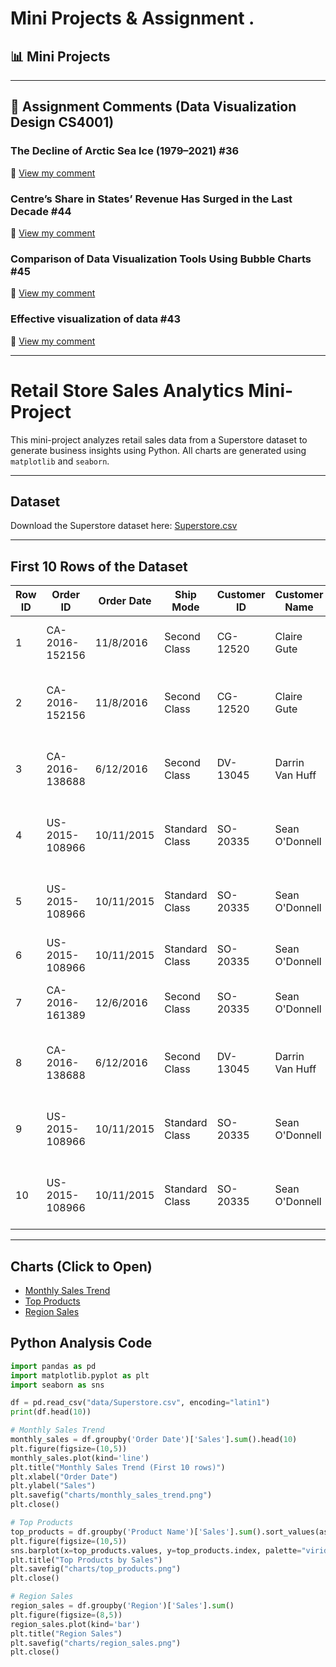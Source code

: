# Mini Projects & Assignment . 

## 📊 Mini Projects
---

## 📝 Assignment Comments (Data Visualization Design CS4001)

### The Decline of Arctic Sea Ice (1979–2021) #36
🔗 [View my comment](https://github.com/bsc-iitm/Data-Visualization-Design-CS4001/issues/36#issuecomment-2614490942)

### Centre’s Share in States’ Revenue Has Surged in the Last Decade #44
🔗 [View my comment](https://github.com/bsc-iitm/Data-Visualization-Design-CS4001/issues/44#issuecomment-2730362789)

### Comparison of Data Visualization Tools Using Bubble Charts #45
🔗 [View my comment](https://github.com/bsc-iitm/Data-Visualization-Design-CS4001/issues/45#issuecomment-2761899941)

### Effective visualization of data  #43
🔗 [View my comment](https://github.com/bsc-iitm/Data-Visualization-Design-CS4001/issues/43#issuecomment-2661506228)

---

# Retail Store Sales Analytics Mini-Project

This mini-project analyzes retail sales data from a Superstore dataset to generate business insights using Python. All charts are generated using `matplotlib` and `seaborn`.

---

## Dataset

Download the Superstore dataset here: [Superstore.csv](data/Superstore.csv)

---

## First 10 Rows of the Dataset

| Row ID | Order ID       | Order Date | Ship Mode | Customer ID | Customer Name | Segment | Country | City      | State | Postal Code | Region | Product ID | Category | Sub-Category | Product Name | Sales   | Quantity | Discount | Profit   |
|--------|----------------|------------|----------|-------------|---------------|---------|--------|-----------|-------|-------------|--------|------------|----------|--------------|--------------|--------|----------|----------|---------|
| 1      | CA-2016-152156 | 11/8/2016  | Second Class | CG-12520  | Claire Gute   | Consumer | US     | Henderson | KY    | 42420       | South  | FUR-BO-10001798 | Furniture | Bookcases   | Bush Somerset Collection Bookcase | 261.96 | 2        | 0        | 41.91   |
| 2      | CA-2016-152156 | 11/8/2016  | Second Class | CG-12520  | Claire Gute   | Consumer | US     | Henderson | KY    | 42420       | South  | FUR-CH-10000454 | Furniture | Chairs      | Hon Deluxe Fabric Upholstered Stacking Chairs | 731.94 | 3        | 0        | 219.58  |
| 3      | CA-2016-138688 | 6/12/2016  | Second Class | DV-13045  | Darrin Van Huff | Corporate | US  | Los Angeles | CA    | 90032       | West   | FUR-TA-10000577 | Furniture | Tables      | Bretford CR4500 Series Slim Rectangular Table | 957.58 | 5        | 0        | 90.51   |
| 4      | US-2015-108966 | 10/11/2015 | Standard Class | SO-20335  | Sean O'Donnell | Home Office | US  | Fort Lauderdale | FL | 33311       | South  | OFF-LA-10000240 | Office Supplies | Labels    | Self-Adhesive Address Labels for Typewriters | 22.37  | 2        | 0        | 2.52    |
| 5      | US-2015-108966 | 10/11/2015 | Standard Class | SO-20335  | Sean O'Donnell | Home Office | US  | Fort Lauderdale | FL | 33311       | South  | FUR-CH-10000454 | Furniture | Chairs      | Hon Deluxe Fabric Upholstered Stacking Chairs | 731.94 | 3        | 0        | 219.58  |
| 6      | US-2015-108966 | 10/11/2015 | Standard Class | SO-20335  | Sean O'Donnell | Home Office | US  | Fort Lauderdale | FL | 33311       | South  | TEC-PH-10002275 | Technology | Phones     | Plantronics CS50 Headset | 207.36 | 2        | 0        | 41.47   |
| 7      | CA-2016-161389 | 12/6/2016  | Second Class | SO-20335  | Sean O'Donnell | Consumer | US     | Los Angeles | CA    | 90032       | West   | FUR-BO-10001798 | Furniture | Bookcases  | Bush Somerset Collection Bookcase | 261.96 | 2        | 0        | 41.91   |
| 8      | CA-2016-138688 | 6/12/2016  | Second Class | DV-13045  | Darrin Van Huff | Corporate | US  | Los Angeles | CA    | 90032       | West   | FUR-TA-10000577 | Furniture | Tables      | Bretford CR4500 Series Slim Rectangular Table | 957.58 | 5        | 0        | 90.51   |
| 9      | US-2015-108966 | 10/11/2015 | Standard Class | SO-20335  | Sean O'Donnell | Home Office | US  | Fort Lauderdale | FL | 33311       | South  | OFF-LA-10000240 | Office Supplies | Labels    | Self-Adhesive Address Labels for Typewriters | 22.37  | 2        | 0        | 2.52    |
| 10     | US-2015-108966 | 10/11/2015 | Standard Class | SO-20335  | Sean O'Donnell | Home Office | US  | Fort Lauderdale | FL | 33311       | South  | FUR-CH-10000454 | Furniture | Chairs      | Hon Deluxe Fabric Upholstered Stacking Chairs | 731.94 | 3        | 0        | 219.58  |

---

## Charts (Click to Open)

- [Monthly Sales Trend](charts/monthly_sales_trend.png)  
- [Top Products](charts/top_products.png)  
- [Region Sales](charts/region_sales.png)  

## Python Analysis Code

```python
import pandas as pd
import matplotlib.pyplot as plt
import seaborn as sns

df = pd.read_csv("data/Superstore.csv", encoding="latin1")
print(df.head(10))

# Monthly Sales Trend
monthly_sales = df.groupby('Order Date')['Sales'].sum().head(10)
plt.figure(figsize=(10,5))
monthly_sales.plot(kind='line')
plt.title("Monthly Sales Trend (First 10 rows)")
plt.xlabel("Order Date")
plt.ylabel("Sales")
plt.savefig("charts/monthly_sales_trend.png")
plt.close()

# Top Products
top_products = df.groupby('Product Name')['Sales'].sum().sort_values(ascending=False).head(10)
plt.figure(figsize=(10,5))
sns.barplot(x=top_products.values, y=top_products.index, palette="viridis")
plt.title("Top Products by Sales")
plt.savefig("charts/top_products.png")
plt.close()

# Region Sales
region_sales = df.groupby('Region')['Sales'].sum()
plt.figure(figsize=(8,5))
region_sales.plot(kind='bar')
plt.title("Region Sales")
plt.savefig("charts/region_sales.png")
plt.close()

